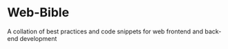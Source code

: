 # Web-Bible
A collation of best practices and code snippets for web frontend and back-end development
